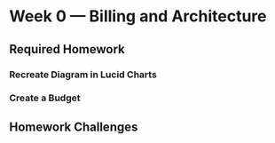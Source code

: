 # Week 0 — Billing and Architecture

## Required Homework
 
 
### Recreate Diagram in Lucid Charts 



### Create a Budget



##  Homework Challenges


